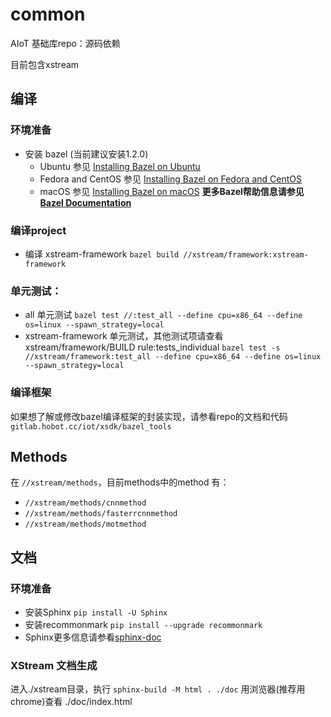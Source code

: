# common

AIoT 基础库repo：源码依赖

目前包含xstream

## 编译
### 环境准备
* 安装 bazel (当前建议安装1.2.0) 
  * Ubuntu
   参见 [Installing Bazel on Ubuntu](https://docs.bazel.build/versions/master/install-ubuntu.html)
  * Fedora and CentOS
   参见 [Installing Bazel on Fedora and CentOS](https://docs.bazel.build/versions/master/install-redhat.html)
  * macOS
   参见 [Installing Bazel on macOS](https://docs.bazel.build/versions/master/install-os-x.html)
**更多Bazel帮助信息请参见[Bazel Documentation](https://docs.bazel.build/)**

### 编译project
  * 编译 xstream-framework
`bazel build //xstream/framework:xstream-framework`

### 单元测试：
  * all 单元测试
`bazel test //:test_all --define cpu=x86_64 --define os=linux --spawn_strategy=local`
  * xstream-framework 单元测试，其他测试项请查看xstream/framework/BUILD rule:tests_individual
`bazel test -s //xstream/framework:test_all --define cpu=x86_64 --define os=linux --spawn_strategy=local`

### 编译框架
   如果想了解或修改bazel编译框架的封装实现，请参看repo的文档和代码
  `gitlab.hobot.cc/iot/xsdk/bazel_tools`

## Methods
在 `//xstream/methods`，目前methods中的method 有：

* `//xstream/methods/cnnmethod`
* `//xstream/methods/fasterrcnnmethod`
* `//xstream/methods/motmethod`

## 文档
### 环境准备
* 安装Sphinx
`pip install -U Sphinx`
* 安装recommonmark
`pip install --upgrade recommonmark`
* Sphinx更多信息请参看[sphinx-doc](https://www.sphinx-doc.org/en/master/index.html)

### XStream 文档生成
进入./xstream目录，执行
`sphinx-build -M html . ./doc`
用浏览器(推荐用chrome)查看 ./doc/index.html
 
